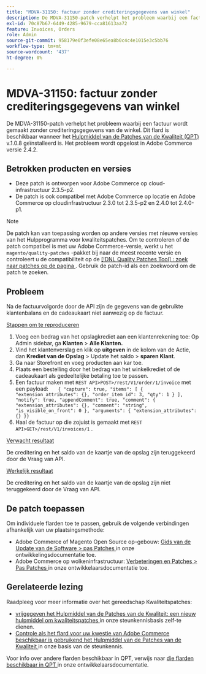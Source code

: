 ```yaml
---
title: "MDVA-31150: factuur zonder crediteringsgegevens van winkel"
description: De MDVA-31150-patch verhelpt het probleem waarbij een factuur wordt gemaakt zonder crediteringsgegevens van de winkel. Deze patch is beschikbaar wanneer [Quality Patches Tool (QPT)](/help/announcements/adobe-commerce-announcements/magento-quality-patches-released-new-tool-to-self-serve-quality-patches.md) v.1.0.8 is geïnstalleerd. Het probleem wordt opgelost in Adobe Commerce versie 2.4.2.
exl-id: 70c87b67-6449-4285-9679-cca81613aa72
feature: Invoices, Orders
role: Admin
source-git-commit: 958179e0f3efe08e65ea8b0c4c4e1015e3c5bb76
workflow-type: tm+mt
source-wordcount: '437'
ht-degree: 0%

---
```


# MDVA-31150: factuur zonder crediteringsgegevens van winkel

De MDVA-31150-patch verhelpt het probleem waarbij een factuur wordt gemaakt zonder crediteringsgegevens van de winkel. Dit flard is beschikbaar wanneer het [ Hulpmiddel van de Patches van de Kwaliteit (QPT) ](/help/announcements/adobe-commerce-announcements/magento-quality-patches-released-new-tool-to-self-serve-quality-patches.md) v.1.0.8 geïnstalleerd is. Het probleem wordt opgelost in Adobe Commerce versie 2.4.2.

## Betrokken producten en versies

* Deze patch is ontworpen voor Adobe Commerce op cloud-infrastructuur 2.3.5-p2.
* De patch is ook compatibel met Adobe Commerce op locatie en Adobe Commerce op cloudinfrastructuur 2.3.0 tot 2.3.5-p2 en 2.4.0 tot 2.4.0-p1.

>[!NOTE]
>
>De patch kan van toepassing worden op andere versies met nieuwe versies van het Hulpprogramma voor kwaliteitspatches. Om te controleren of de patch compatibel is met uw Adobe Commerce-versie, werkt u het `magento/quality-patches` -pakket bij naar de meest recente versie en controleert u de compatibiliteit op de [[!DNL Quality Patches Tool] : zoek naar patches op de pagina ](https://devdocs.magento.com/quality-patches/tool.html#patch-grid) . Gebruik de patch-id als een zoekwoord om de patch te zoeken.

## Probleem

Na de factuurvolgorde door de API zijn de gegevens van de gebruikte klantenbalans en de cadeaukaart niet aanwezig op de factuur.

<u> Stappen om te reproduceren </u>

1. Voeg een bedrag van het opslagkrediet aan een klantenrekening toe: Op Admin sidebar, ga **Klanten** > **Alle Klanten.**
1. Vind het klantenverslag en klik op **uitgeven** in de kolom van de Actie, dan **Krediet van de Opslag** > Update het saldo > **sparen Klant**.
1. Ga naar Storefront en voeg producten aan kar toe.
1. Plaats een bestelling door het bedrag van het winkelkrediet of de cadeaukaart als gedeeltelijke betaling toe te passen.
1. Een factuur maken met `REST API>POST>/rest/V1/order/1/invoice` met een payload:    ```    { "capture": true, "items": [ { "extension_attributes": {}, "order_item_id": 3, "qty": 1 } ], "notify": true, "appendComment": true, "comment": { "extension_attributes": {}, "comment": "string", "is_visible_on_front": 0 }, "arguments": { "extension_attributes": {} }}    ```
1. Haal de factuur op die zojuist is gemaakt met `REST API>GET>/rest/V1/invoices/1` .

<u> Verwacht resultaat </u>

De creditering en het saldo van de kaartje van de opslag zijn teruggekeerd door de Vraag van API.

<u> Werkelijk resultaat </u>

De creditering en het saldo van de kaartje van de opslag zijn niet teruggekeerd door de Vraag van API.

## De patch toepassen

Om individuele flarden toe te passen, gebruik de volgende verbindingen afhankelijk van uw plaatsingsmethode:

* Adobe Commerce of Magento Open Source op-gebouw: [ Gids van de Update van de Software > pas Patches ](https://devdocs.magento.com/guides/v2.4/comp-mgr/patching/mqp.html) in onze ontwikkelingsdocumentatie toe.
* Adobe Commerce op wolkeninfrastructuur: [ Verbeteringen en Patches > Pas Patches ](https://devdocs.magento.com/cloud/project/project-patch.html) in onze ontwikkelaarsdocumentatie toe.

## Gerelateerde lezing

Raadpleeg voor meer informatie over het gereedschap Kwaliteitspatches:

* [ vrijgegeven het Hulpmiddel van de Patches van de Kwaliteit: een nieuw hulpmiddel om kwaliteitspatches ](/help/announcements/adobe-commerce-announcements/magento-quality-patches-released-new-tool-to-self-serve-quality-patches.md) in onze steunkennisbasis zelf-te dienen.
* [ Controle als het flard voor uw kwestie van Adobe Commerce beschikbaar is gebruikend het Hulpmiddel van de Patches van de Kwaliteit ](/help/support-tools/patches-available-in-qpt-tool/check-patch-for-magento-issue-with-magento-quality-patches.md) in onze basis van de steunkennis.

Voor info over andere flarden beschikbaar in QPT, verwijs naar [ die flarden beschikbaar in QPT ](https://devdocs.magento.com/quality-patches/tool.html#patch-grid) in onze ontwikkelaarsdocumentatie.
